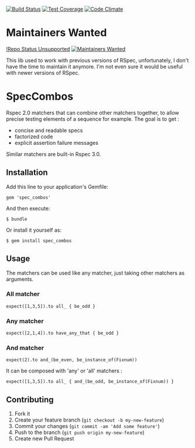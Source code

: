 [![Build Status](https://travis-ci.org/philou/spec_combos.svg?branch=master)](https://travis-ci.org/philou/spec_combos) [![Test Coverage](https://codeclimate.com/github/philou/spec_combos/badges/coverage.svg)](https://codeclimate.com/github/philou/spec_combos) [![Code Climate](https://codeclimate.com/github/philou/spec_combos/badges/gpa.svg)](https://codeclimate.com/github/philou/spec_combos)

# Maintainers Wanted

[!Repo Status Unsupported](https://www.repostatus.org/badges/latest/unsupported.svg) [![Maintainers Wanted](https://img.shields.io/badge/maintainers-wanted-red.svg)](https://github.com/pickhardt/maintainers-wanted)

This lib used to work with previous versions of RSpec, unfortunately, I don't have the time to  maintain it anymore. I'm not even sure it would be useful with newer versions of RSpec.

# SpecCombos

Rspec 2.0 matchers that can combine other matchers together, to allow precise testing elements of a sequence for example. The goal is to get :

* concise and readable specs
* factorized code
* explicit assertion failure messages

Similar matchers are built-in Rspec 3.0.

## Installation

Add this line to your application's Gemfile:

    gem 'spec_combos'

And then execute:

    $ bundle

Or install it yourself as:

    $ gem install spec_combos

## Usage

The matchers can be used like any matcher, just taking other matchers as arguments.

### All matcher

    expect([1,3,5]).to all_ { be_odd }

### Any matcher

    expect([2,1,4]).to have_any_that { be_odd }

### And matcher

    expect(2).to and_(be_even, be_instance_of(Fixnum))

It can be composed with 'any' or 'all' matchers :

    expect([1,3,5]).to all_ { and_(be_odd, be_instance_of(Fixnum)) }

## Contributing

1. Fork it
2. Create your feature branch (`git checkout -b my-new-feature`)
3. Commit your changes (`git commit -am 'Add some feature'`)
4. Push to the branch (`git push origin my-new-feature`)
5. Create new Pull Request
